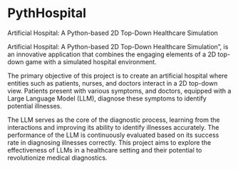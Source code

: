 # PythHospital
Artificial Hospital: A Python-based 2D Top-Down Healthcare Simulation

Artificial Hospital: A Python-based 2D Top-Down Healthcare Simulation”, is an innovative application that combines the engaging elements of a 2D top-down game with a simulated hospital environment.

The primary objective of this project is to create an artificial hospital where entities such as patients, nurses, and doctors interact in a 2D top-down view. Patients present with various symptoms, and doctors, equipped with a Large Language Model (LLM), diagnose these symptoms to identify potential illnesses.

The LLM serves as the core of the diagnostic process, learning from the interactions and improving its ability to identify illnesses accurately. The performance of the LLM is continuously evaluated based on its success rate in diagnosing illnesses correctly. This project aims to explore the effectiveness of LLMs in a healthcare setting and their potential to revolutionize medical diagnostics.
